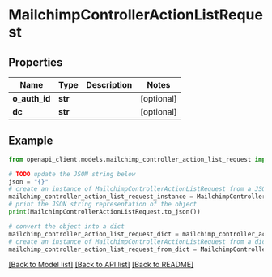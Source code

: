 # MailchimpControllerActionListRequest


## Properties

Name | Type | Description | Notes
------------ | ------------- | ------------- | -------------
**o_auth_id** | **str** |  | [optional] 
**dc** | **str** |  | [optional] 

## Example

```python
from openapi_client.models.mailchimp_controller_action_list_request import MailchimpControllerActionListRequest

# TODO update the JSON string below
json = "{}"
# create an instance of MailchimpControllerActionListRequest from a JSON string
mailchimp_controller_action_list_request_instance = MailchimpControllerActionListRequest.from_json(json)
# print the JSON string representation of the object
print(MailchimpControllerActionListRequest.to_json())

# convert the object into a dict
mailchimp_controller_action_list_request_dict = mailchimp_controller_action_list_request_instance.to_dict()
# create an instance of MailchimpControllerActionListRequest from a dict
mailchimp_controller_action_list_request_from_dict = MailchimpControllerActionListRequest.from_dict(mailchimp_controller_action_list_request_dict)
```
[[Back to Model list]](../README.md#documentation-for-models) [[Back to API list]](../README.md#documentation-for-api-endpoints) [[Back to README]](../README.md)


